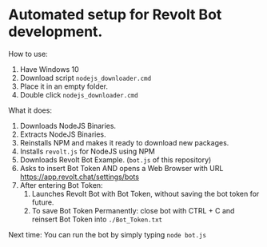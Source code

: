 # Automated setup for Revolt Bot development.
How to use: 
1. Have Windows 10
2. Download script `nodejs_downloader.cmd`
3. Place it in an empty folder.
4. Double click `nodejs_downloader.cmd`

What it does: 
1. Downloads NodeJS Binaries.
2. Extracts NodeJS Binaries.
3. Reinstalls NPM and makes it ready to download new packages.
4. Installs `revolt.js` for NodeJS using NPM
5. Downloads Revolt Bot Example. (`bot.js` of this repository)
6. Asks to insert Bot Token AND opens a Web Browser with URL https://app.revolt.chat/settings/bots
7. After entering Bot Token:
   1. Launches Revolt Bot with Bot Token, without saving the bot token for future.
   2. To save Bot Token Permanently: close bot with CTRL + C and reinsert Bot Token into `./Bot_Token.txt`

Next time:
You can run the bot by simply typing `node bot.js`
